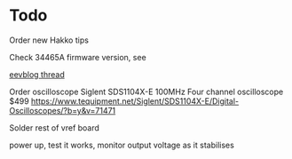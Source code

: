 # Todo

Order new Hakko tips

Check 34465A firmware version, see

[eevblog thread](https://www.eevblog.com/forum/testgear/keysight_s-new-34465a-(6-5-digit)-and-34470a-(7-5-digit)-bench-multimeters/700/)

Order oscilloscope
Siglent SDS1104X-E 100MHz Four channel oscilloscope
$499
https://www.tequipment.net/Siglent/SDS1104X-E/Digital-Oscilloscopes/?b=y&v=71471

Solder rest of vref board

power up, test it works, monitor output voltage as it stabilises
